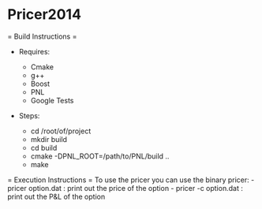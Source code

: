 Pricer2014
==========

= Build Instructions =
  - Requires:
    - Cmake
    - g++
    - Boost
    - PNL
    - Google Tests

  - Steps:
    - cd /root/of/project
    - mkdir build
    - cd build
    - cmake -DPNL_ROOT=/path/to/PNL/build ..
    - make


= Execution Instructions =
  To use the pricer you can use the binary pricer:
    - pricer option.dat : print out the price of the option
    - pricer -c option.dat : print out the P&L of the option